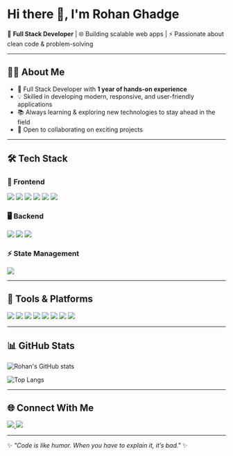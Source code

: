 # Hi there 👋, I'm Rohan Ghadge

🚀 **Full Stack Developer** | 🌐 Building scalable web apps | ⚡ Passionate about clean code & problem-solving  

---

## 👨‍💻 About Me
- 🌟 Full Stack Developer with **1 year of hands-on experience**
- 💡 Skilled in developing modern, responsive, and user-friendly applications
- 📚 Always learning & exploring new technologies to stay ahead in the field
- 🤝 Open to collaborating on exciting projects

---

## 🛠️ Tech Stack  

### 🚀 Frontend  
<p align="left">
  <img src="https://img.shields.io/badge/HTML5-E34F26?style=for-the-badge&logo=html5&logoColor=white" />
  <img src="https://img.shields.io/badge/CSS3-1572B6?style=for-the-badge&logo=css3&logoColor=white" />
  <img src="https://img.shields.io/badge/JavaScript-F7DF1E?style=for-the-badge&logo=javascript&logoColor=black" />
  <img src="https://img.shields.io/badge/React-20232A?style=for-the-badge&logo=react&logoColor=61DAFB" />
  <img src="https://img.shields.io/badge/Next.js-000000?style=for-the-badge&logo=nextdotjs&logoColor=white" />
  <img src="https://img.shields.io/badge/TailwindCSS-38B2AC?style=for-the-badge&logo=tailwindcss&logoColor=white" />
</p>

### 🖥️ Backend  
<p align="left">
  <img src="https://img.shields.io/badge/Node.js-339933?style=for-the-badge&logo=node.js&logoColor=white" />
  <img src="https://img.shields.io/badge/Express.js-000000?style=for-the-badge&logo=express&logoColor=white" />
  <img src="https://img.shields.io/badge/MongoDB-47A248?style=for-the-badge&logo=mongodb&logoColor=white" />
</p>

### ⚡ State Management  
<p align="left">
  <img src="https://img.shields.io/badge/Redux-764ABC?style=for-the-badge&logo=redux&logoColor=white" />
</p>

---

## 🧰 Tools & Platforms  
<p align="left">
  <img src="https://img.shields.io/badge/VS%20Code-0078D4?style=for-the-badge&logo=visual-studio-code&logoColor=white" />
  <img src="https://img.shields.io/badge/Postman-FF6C37?style=for-the-badge&logo=postman&logoColor=white" />
  <img src="https://img.shields.io/badge/NPM-CB3837?style=for-the-badge&logo=npm&logoColor=white" />
  <img src="https://img.shields.io/badge/Git-F05032?style=for-the-badge&logo=git&logoColor=white" />
  <img src="https://img.shields.io/badge/GitHub-181717?style=for-the-badge&logo=github&logoColor=white" />
  <img src="https://img.shields.io/badge/Windows-0078D6?style=for-the-badge&logo=windows&logoColor=white" />
  <img src="https://img.shields.io/badge/Slack-4A154B?style=for-the-badge&logo=slack&logoColor=white" />
  <img src="https://img.shields.io/badge/Microsoft%20Teams-6264A7?style=for-the-badge&logo=microsoft-teams&logoColor=white" />
</p>

---

## 📊 GitHub Stats  
![Rohan's GitHub stats](https://github-readme-stats.vercel.app/api?username=rohan-ghadge&show_icons=true&theme=tokyonight)  

![Top Langs](https://github-readme-stats.vercel.app/api/top-langs/?username=rohan-ghadge&layout=compact&theme=tokyonight)  

---

## 🌐 Connect With Me  
<p align="left">
  <a href="https://linkedin.com/in/your-linkedin" target="_blank">
    <img src="https://img.shields.io/badge/LinkedIn-0A66C2?style=for-the-badge&logo=linkedin&logoColor=white" />
  </a>
  <a href="mailto:rohan@example.com">
    <img src="https://img.shields.io/badge/Email-D14836?style=for-the-badge&logo=gmail&logoColor=white" />
  </a>
</p>

---

✨ _"Code is like humor. When you have to explain it, it’s bad."_ ✨
